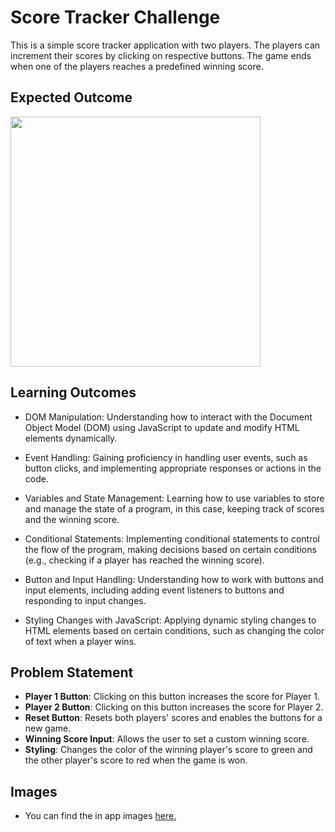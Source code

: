 
#  Score Tracker Challenge

This is a simple score tracker application with two players. The players can increment their scores by clicking on respective buttons. The game ends when one of the players reaches a predefined winning score.

## Expected Outcome

<img src="./project.gif" width="400" />

## Learning Outcomes


- DOM Manipulation: Understanding how to interact with the Document Object Model (DOM) using JavaScript to update and modify HTML elements dynamically.

- Event Handling: Gaining proficiency in handling user events, such as button clicks, and implementing appropriate responses or actions in the code.

- Variables and State Management: Learning how to use variables to store and manage the state of a program, in this case, keeping track of scores and the winning score.

- Conditional Statements: Implementing conditional statements to control the flow of the program, making decisions based on certain conditions (e.g., checking if a player has reached the winning score).

- Button and Input Handling: Understanding how to work with buttons and input elements, including adding event listeners to buttons and responding to input changes.

- Styling Changes with JavaScript: Applying dynamic styling changes to HTML elements based on certain conditions, such as changing the color of text when a player wins.

## Problem Statement

- **Player 1 Button**: Clicking on this button increases the score for Player 1.
- **Player 2 Button**: Clicking on this button increases the score for Player 2.
- **Reset Button**: Resets both players' scores and enables the buttons for a new game.
- **Winning Score Input**: Allows the user to set a custom winning score.
- **Styling**: Changes the color of the winning player's score to green and the other player's score to red when the game is won.


## Images

- You can find the in app images [here.](./images/)
